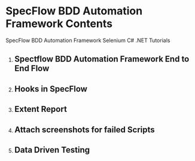 # SpecFlow BDD Automation Framework Contents
SpecFlow BDD Automation Framework Selenium C# .NET Tutorials

1. ## Spectflow BDD Automation Framework End to End Flow
2. ## Hooks in SpecFlow
3. ## Extent Report
5. ## Attach screenshots for failed Scripts
6. ## Data Driven Testing 


